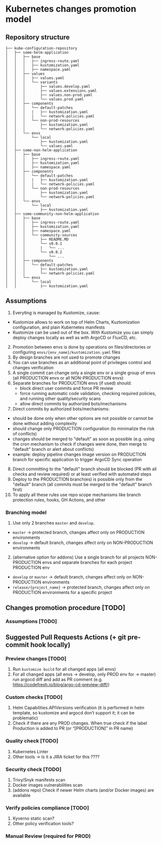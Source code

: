 # Kubernetes changes promotion model

## Repository structure

```
├── kube-configuration-repository
│   ├── some-helm-application
│   │   ├── base
│   │   │   ├── ingress-route.yaml
│   │   │   ├── kustomization.yaml
│   │   │   ├── namespace.yaml
│   │   ├── values
│   │   │   ├── values.yaml
│   │   │   └── variants
│   │   │       ├── values.develop.yaml
│   │   │       ├── values.extensions.yaml
│   │   │       ├── values.non-prod.yaml
│   │   │       └── values.prod.yaml
│   │   ├── components
│   │   │   └── default-patches
│   │   │   |   ├── kustomization.yaml
│   │   │   |   └── network-policies.yaml
│   │   │   └── non-prod-resources
│   │   │       ├── kustomization.yaml
│   │   │       └── network-policies.yaml
│   │   └── envs
│   │       └── local
│   │           ├── kustomization.yaml
│   │           └── values.yaml
│   ├── some-non-helm-application
│   │   ├── base
│   │   │   ├── ingress-route.yaml
│   │   │   ├── kustomization.yaml
│   │   │   ├── namespace.yaml
│   │   ├── components
│   │   │   └── default-patches
│   │   │   |   ├── kustomization.yaml
│   │   │   |   └── network-policies.yaml
│   │   │   └── non-prod-resources
│   │   │       ├── kustomization.yaml
│   │   │       └── network-policies.yaml
│   │   └── envs
│   │       └── local
│   │           ├── kustomization.yaml
│   ├── some-community-non-helm-application
│   │   ├── base
│   │   │   ├── ingress-route.yaml
│   │   │   ├── kustomization.yaml
│   │   │   ├── namespace.yaml
│   │   │   └── community-sources
│   │   │       ├── README.MD
│   │   │       └── v0.0.1
│   │   │       |   └── ...
│   │   │       └── v0.0.2
│   │   │           └── ...
│   │   ├── components
│   │   │   └── default-patches
│   │   │       ├── kustomization.yaml
│   │   │       └── network-policies.yaml
│   │   └── envs
│   │       └── local
│   │           ├── kustomization.yaml

```
## Assumptions

1. Everyting is managed by Kustomize, cause:
  - Kustomize allows to work on top of Helm Charts, Kuztomization configuration, and plain Kubernetes manifests
  - Kustomize can be used out of the box. With Kustomize you can simply deploy changes locally as well as with ArgoCD or FluxCD, etc.
2. Promotion between envs is done by operations on files/directories or configuring `envs/{env_name}/kustomization.yaml` files
3. By design branches are not used to promote changes
4. You can use branches as an additional point of privileges control and changes verification
5. A single commit can change only a single env or a single group of envs (all PRODUCTION envs or all NON-PRODUCTION envs)
6. Separate branches for PRODUCTION envs (if used) should:
   - block direct user commits and force PR review
   - force running automatic code validation, checking required policies, and running other quality/security scans
   - allow direct commits by authorized bots/mechanisms
7. Direct commits by authorized bots/mechanisms:
  - should be done only when other options are not possible or cannot be done without adding complexity
  - should change only PRODUCTION configuration (to minimalize the risk of conflicts)
  - changes should be merged to "default" as soon as possible (e.g. using the cron mechanism to check if changes were done, then merge to "default" branch or alert about conflicts)
  - example: deploy pipeline changes image version on PRODUCTION branch for specific application to trigger ArgoCD Sync operation
8. Direct committing to the "default" branch should be blocked (PR with all checks and review required) or at least verified with automated steps
9. Deploy to the PRODUCTION branch(es) is possible only from the "default" branch (all commits must be merged to the "default" branch first)
10. To apply all these rules use repo scope mechanisms like branch protection rules, hooks, GH Actions, and other 


### Branching model

1. Use only 2 branches `master` and `develop`. 
  - `master` -> protected branch, changes affect only on PRODUCTION environments
  - `develop` -> default branch, changes affect only on NON-PRODUCTION environments
2. (alternative option for addons) Use a single branch for all projects NON-PRODUCTION envs and separate branches for each project PRODUCTION env
  - `develop` or `master` ->  default branch, changes affect only on NON-PRODUCTION environments
  - `release/{project_name}` -> protected branch, changes affect only on PRODUCTION environments for a specific project

## Changes promotion procedure [TODO]

### Assumptions [TODO]


## Suggested Pull Requests Actions (+ git pre-commit hook locally) 

### Preview changes [TODO]

1. Run `kustomize build` for all changed apps (all envs)
2. For all changed apps (all envs -> develop, only PROD env for -> master) run argocd diff and add as PR comment (e.g. https://codefresh.io/blog/argo-cd-preview-diff/)

### Custom checks [TODO]

1. Helm Capabilities.APIVersions verification (it is performed in helm template, so kustomize and argocd don’t support it; it can be problematic)
2. Check if there are any PROD changes. When true check if the label Production is added to PR (or “[PRODUCTION]” in PR name) 

### Quality check [TODO]

1. Kubernetes Linter
2. Other tools -> Is it a JIRA ticket for this ????

### Security check [TODO]

1. Trivy/Snyk manifests scan
2. Docker images vulnerabilities scan
3. (addons repo) Check if newer Helm charts (and/or Docker images) are available

### Verify policies compliance [TODO]

1. Kyverno static scan?
2. Other policy verification tools?

### Manual Review (required for PROD)

